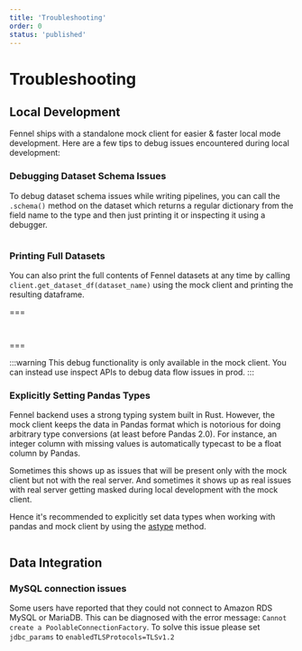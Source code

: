 ```yaml
---
title: 'Troubleshooting'
order: 0
status: 'published'
---
```


# Troubleshooting
## Local Development
Fennel ships with a standalone mock client for easier & faster local mode
development. Here are a few tips to debug issues encountered during local 
development:

### Debugging Dataset Schema Issues
To debug dataset schema issues while writing pipelines, you can call 
the `.schema()` method on the dataset which returns a regular dictionary from 
the field name to the type and then just printing it or inspecting it using a 
debugger.

<pre snippet="useful-tips/debugging#basic" status="success"
   message="Calling .schema() on datasets in pipelines">
</pre>


### Printing Full Datasets
You can also print the full contents of Fennel datasets at any time by calling
`client.get_dataset_df(dataset_name)` using the mock client and printing 
the resulting dataframe.

===
<pre name="Setup" snippet="useful-tips/debugging#print_dataset_setup"
  message="Defining and syncing datasets"
></pre>
<pre name="Example" snippet="useful-tips/debugging#print_dataset_usage"
  status="success" message="Obtaining full dataset from mock client"
></pre>
===

:::warning
This debug functionality is only available in the mock client. You can instead 
use inspect APIs to debug data flow issues in prod.
:::

### Explicitly Setting Pandas Types
Fennel backend uses a strong typing system built in Rust. However, the mock client
keeps the data in Pandas format which is notorious for doing arbitrary type 
conversions (at least before Pandas 2.0). For instance, an integer column with 
missing values is automatically typecast to be a float column by Pandas. 

Sometimes this shows up as issues that will be present only with the mock client
but not with the real server. And sometimes it shows up as real issues with real
server getting masked during local development with the mock client.

Hence it's recommended to explicitly set data types when working with pandas and
mock client by using the [astype](https://pandas.pydata.org/docs/reference/api/pandas.Series.astype.html)
method.

<pre snippet="useful-tips/debugging#astype"
    status="success" message="Explicit type cast in pandas using astype">
</pre>

## Data Integration
### MySQL connection issues
Some users have reported that they could not connect to Amazon RDS MySQL or 
MariaDB. This can be diagnosed with the error message: `Cannot create a PoolableConnectionFactory`. 
To solve this issue please set `jdbc_params` to `enabledTLSProtocols=TLSv1.2`
